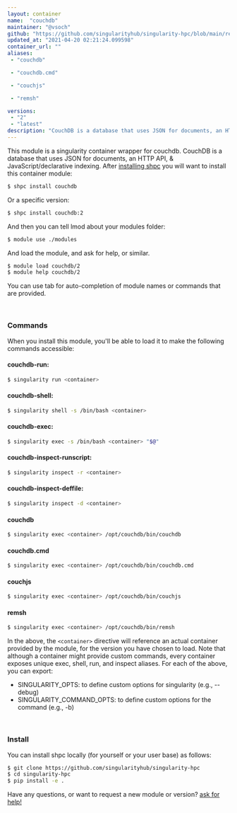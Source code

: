 ```yaml
---
layout: container
name:  "couchdb"
maintainer: "@vsoch"
github: "https://github.com/singularityhub/singularity-hpc/blob/main/registry/couchdb/container.yaml"
updated_at: "2021-04-20 02:21:24.099598"
container_url: ""
aliases:
 - "couchdb"

 - "couchdb.cmd"

 - "couchjs"

 - "remsh"

versions:
 - "2"
 - "latest"
description: "CouchDB is a database that uses JSON for documents, an HTTP API, & JavaScript/declarative indexing."
---
```


This module is a singularity container wrapper for couchdb.
CouchDB is a database that uses JSON for documents, an HTTP API, & JavaScript/declarative indexing.
After [installing shpc](#install) you will want to install this container module:

```bash
$ shpc install couchdb
```

Or a specific version:

```bash
$ shpc install couchdb:2
```

And then you can tell lmod about your modules folder:

```bash
$ module use ./modules
```

And load the module, and ask for help, or similar.

```bash
$ module load couchdb/2
$ module help couchdb/2
```

You can use tab for auto-completion of module names or commands that are provided.

<br>

### Commands

When you install this module, you'll be able to load it to make the following commands accessible:

#### couchdb-run:

```bash
$ singularity run <container>
```

#### couchdb-shell:

```bash
$ singularity shell -s /bin/bash <container>
```

#### couchdb-exec:

```bash
$ singularity exec -s /bin/bash <container> "$@"
```

#### couchdb-inspect-runscript:

```bash
$ singularity inspect -r <container>
```

#### couchdb-inspect-deffile:

```bash
$ singularity inspect -d <container>
```


#### couchdb
       
```bash
$ singularity exec <container> /opt/couchdb/bin/couchdb
```


#### couchdb.cmd
       
```bash
$ singularity exec <container> /opt/couchdb/bin/couchdb.cmd
```


#### couchjs
       
```bash
$ singularity exec <container> /opt/couchdb/bin/couchjs
```


#### remsh
       
```bash
$ singularity exec <container> /opt/couchdb/bin/remsh
```



In the above, the `<container>` directive will reference an actual container provided
by the module, for the version you have chosen to load. Note that although a container
might provide custom commands, every container exposes unique exec, shell, run, and
inspect aliases. For each of the above, you can export:

 - SINGULARITY_OPTS: to define custom options for singularity (e.g., --debug)
 - SINGULARITY_COMMAND_OPTS: to define custom options for the command (e.g., -b)

<br>
  
### Install

You can install shpc locally (for yourself or your user base) as follows:

```bash
$ git clone https://github.com/singularityhub/singularity-hpc
$ cd singularity-hpc
$ pip install -e .
```

Have any questions, or want to request a new module or version? [ask for help!](https://github.com/singularityhub/singularity-hpc/issues)